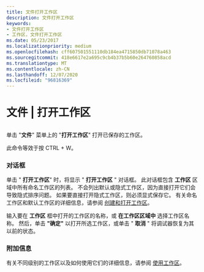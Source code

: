 ```yaml
---
title: 文件打开工作区
description: 文件打开工作区
keywords:
- 文件打开工作区
- 工作区，文件打开工作区
ms.date: 05/23/2017
ms.localizationpriority: medium
ms.openlocfilehash: cff607501551110db184ea4715850db71078a463
ms.sourcegitcommit: 418e6617e2a695c9cb4b37b5b60e264760858acd
ms.translationtype: MT
ms.contentlocale: zh-CN
ms.lasthandoff: 12/07/2020
ms.locfileid: "96816369"
---
```

# <a name="file--open-workspace"></a>文件 | 打开工作区


## <span id="ddk_file_open_workspace_dbg"></span><span id="DDK_FILE_OPEN_WORKSPACE_DBG"></span>


单击 "**文件**" 菜单上的 "**打开工作区**" 打开已保存的工作区。

此命令等效于按 CTRL + W。

### <a name="span-iddialog_boxspanspan-iddialog_boxspandialog-box"></a><span id="dialog_box"></span><span id="DIALOG_BOX"></span>对话框

单击 " **打开工作区**" 时，将显示 " **打开工作区** " 对话框。 此对话框包含 **工作区** 区域中所有命名工作区的列表。 不会列出默认或隐式工作区，因为直接打开它们会导致隐式排序问题。 如果要直接打开隐式工作区，则必须显式保存它。 有关命名工作区和默认工作区的详细信息，请参阅 [创建和打开工作区](creating-and-opening-a-workspace.md)。

输入要在 **工作区** 框中打开的工作区的名称，或 **在工作区区域中** 选择工作区名称。 然后，单击 **"确定"** 以打开所选工作区，或单击 " **取消** " 将调试器恢复为其以前的状态。

### <a name="span-idadditional_informationspanspan-idadditional_informationspanadditional-information"></a><span id="additional_information"></span><span id="ADDITIONAL_INFORMATION"></span>附加信息

有关不同级别的工作区以及如何使用它们的详细信息，请参阅 [使用工作区](using-workspaces.md)。

 

 





